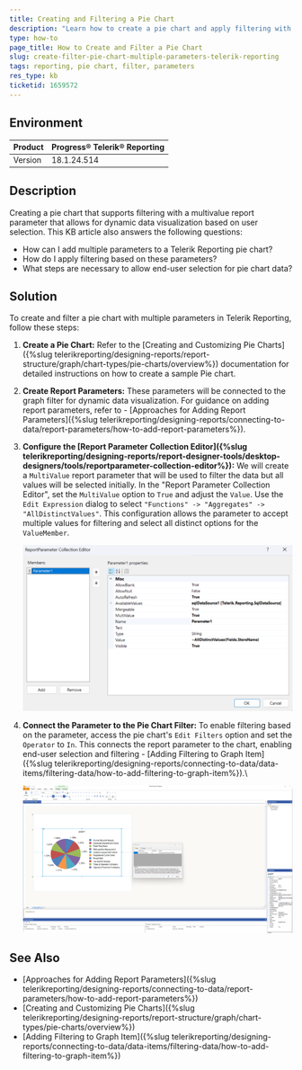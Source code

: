 ```yaml
---
title: Creating and Filtering a Pie Chart
description: "Learn how to create a pie chart and apply filtering with multivalue report parameters in Telerik Reporting."
type: how-to
page_title: How to Create and Filter a Pie Chart
slug: create-filter-pie-chart-multiple-parameters-telerik-reporting
tags: reporting, pie chart, filter, parameters
res_type: kb
ticketid: 1659572
---
```


## Environment

| Product | Progress® Telerik® Reporting |
| --- | --- |
| Version | 18.1.24.514 |

## Description

Creating a pie chart that supports filtering with a multivalue report parameter that allows for dynamic data visualization based on user selection. This KB article also answers the following questions:

- How can I add multiple parameters to a Telerik Reporting pie chart?
- How do I apply filtering based on these parameters?
- What steps are necessary to allow end-user selection for pie chart data?

## Solution

To create and filter a pie chart with multiple parameters in Telerik Reporting, follow these steps:

1. **Create a Pie Chart:** Refer to the [Creating and Customizing Pie Charts]({%slug telerikreporting/designing-reports/report-structure/graph/chart-types/pie-charts/overview%}) documentation for detailed instructions on how to create a sample Pie chart.
1. **Create Report Parameters:** These parameters will be connected to the graph filter for dynamic data visualization. For guidance on adding report parameters, refer to - [Approaches for Adding Report Parameters]({%slug telerikreporting/designing-reports/connecting-to-data/report-parameters/how-to-add-report-parameters%}).
1. **Configure the [Report Parameter Collection Editor]({%slug telerikreporting/designing-reports/report-designer-tools/desktop-designers/tools/reportparameter-collection-editor%}):** We will create a `MultiValue` report parameter that will be used to filter the data but all values will be selected initially. In the "Report Parameter Collection Editor", set the `MultiValue` option to `True` and adjust the `Value`. Use the `Edit Expression` dialog to select `"Functions" -> "Aggregates" -> "AllDistinctValues"`. This configuration allows the parameter to accept multiple values for filtering and select all distinct options for the `ValueMember`.

    ![An image of the setup of the MultiValue Report Parameter used for the Pie Chart filter](images/report-parameter-multivalue-setup-for-graph-filter.png)


1. **Connect the Parameter to the Pie Chart Filter:** To enable filtering based on the parameter, access the pie chart's `Edit Filters` option and set the `Operator` to `In`. This connects the report parameter to the chart, enabling end-user selection and filtering - [Adding Filtering to Graph Item]({%slug telerikreporting/designing-reports/connecting-to-data/data-items/filtering-data/how-to-add-filtering-to-graph-item%}).\

    ![An image of the filter applied to the Pie Chart](images/pie-chart-sample-filter-for-multivalue-parameter.png)


## See Also

- [Approaches for Adding Report Parameters]({%slug telerikreporting/designing-reports/connecting-to-data/report-parameters/how-to-add-report-parameters%})
- [Creating and Customizing Pie Charts]({%slug telerikreporting/designing-reports/report-structure/graph/chart-types/pie-charts/overview%})
- [Adding Filtering to Graph Item]({%slug telerikreporting/designing-reports/connecting-to-data/data-items/filtering-data/how-to-add-filtering-to-graph-item%})
